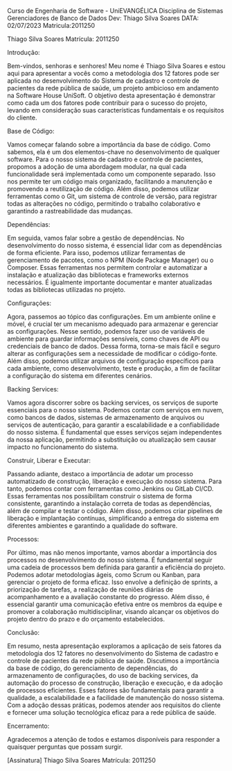 Curso de Engenharia de Software - UniEVANGÉLICA 
Disciplina de Sistemas Gerenciadores de Banco de Dados 
Dev: Thiago Silva Soares 
DATA: 02/07/2023
Matricula:2011250

Thiago Silva Soares
Matrícula: 2011250

Introdução:

Bem-vindos, senhoras e senhores! Meu nome é Thiago Silva Soares e estou aqui para apresentar a vocês como a metodologia dos 12 fatores pode ser aplicada no desenvolvimento do Sistema de cadastro e controle de pacientes da rede pública de saúde, um projeto ambicioso em andamento na Software House UniSoft. O objetivo desta apresentação é demonstrar como cada um dos fatores pode contribuir para o sucesso do projeto, levando em consideração suas características fundamentais e os requisitos do cliente.

Base de Código:

Vamos começar falando sobre a importância da base de código. Como sabemos, ela é um dos elementos-chave no desenvolvimento de qualquer software. Para o nosso sistema de cadastro e controle de pacientes, propomos a adoção de uma abordagem modular, na qual cada funcionalidade será implementada como um componente separado. Isso nos permite ter um código mais organizado, facilitando a manutenção e promovendo a reutilização de código. Além disso, podemos utilizar ferramentas como o Git, um sistema de controle de versão, para registrar todas as alterações no código, permitindo o trabalho colaborativo e garantindo a rastreabilidade das mudanças.

Dependências:

Em seguida, vamos falar sobre a gestão de dependências. No desenvolvimento do nosso sistema, é essencial lidar com as dependências de forma eficiente. Para isso, podemos utilizar ferramentas de gerenciamento de pacotes, como o NPM (Node Package Manager) ou o Composer. Essas ferramentas nos permitem controlar e automatizar a instalação e atualização das bibliotecas e frameworks externos necessários. É igualmente importante documentar e manter atualizadas todas as bibliotecas utilizadas no projeto.

Configurações:

Agora, passemos ao tópico das configurações. Em um ambiente online e móvel, é crucial ter um mecanismo adequado para armazenar e gerenciar as configurações. Nesse sentido, podemos fazer uso de variáveis de ambiente para guardar informações sensíveis, como chaves de API ou credenciais de banco de dados. Dessa forma, torna-se mais fácil e seguro alterar as configurações sem a necessidade de modificar o código-fonte. Além disso, podemos utilizar arquivos de configuração específicos para cada ambiente, como desenvolvimento, teste e produção, a fim de facilitar a configuração do sistema em diferentes cenários.

Backing Services:

Vamos agora discorrer sobre os backing services, os serviços de suporte essenciais para o nosso sistema. Podemos contar com serviços em nuvem, como bancos de dados, sistemas de armazenamento de arquivos ou serviços de autenticação, para garantir a escalabilidade e a confiabilidade do nosso sistema. É fundamental que esses serviços sejam independentes da nossa aplicação, permitindo a substituição ou atualização sem causar impacto no funcionamento do sistema.

Construir, Liberar e Executar:

Passando adiante, destaco a importância de adotar um processo automatizado de construção, liberação e execução do nosso sistema. Para tanto, podemos contar com ferramentas como Jenkins ou GitLab CI/CD. Essas ferramentas nos possibilitam construir o sistema de forma consistente, garantindo a instalação correta de todas as dependências, além de compilar e testar o código. Além disso, podemos criar pipelines de liberação e implantação contínuas, simplificando a entrega do sistema em diferentes ambientes e garantindo a qualidade do software.

Processos:

Por último, mas não menos importante, vamos abordar a importância dos processos no desenvolvimento do nosso sistema. É fundamental seguir uma cadeia de processos bem definida para garantir a eficiência do projeto. Podemos adotar metodologias ágeis, como Scrum ou Kanban, para gerenciar o projeto de forma eficaz. Isso envolve a definição de sprints, a priorização de tarefas, a realização de reuniões diárias de acompanhamento e a avaliação constante do progresso. Além disso, é essencial garantir uma comunicação efetiva entre os membros da equipe e promover a colaboração multidisciplinar, visando alcançar os objetivos do projeto dentro do prazo e do orçamento estabelecidos.

Conclusão:

Em resumo, nesta apresentação exploramos a aplicação de seis fatores da metodologia dos 12 fatores no desenvolvimento do Sistema de cadastro e controle de pacientes da rede pública de saúde. Discutimos a importância da base de código, do gerenciamento de dependências, do armazenamento de configurações, do uso de backing services, da automação do processo de construção, liberação e execução, e da adoção de processos eficientes. Esses fatores são fundamentais para garantir a qualidade, a escalabilidade e a facilidade de manutenção do nosso sistema. Com a adoção dessas práticas, podemos atender aos requisitos do cliente e fornecer uma solução tecnológica eficaz para a rede pública de saúde.

Encerramento:

Agradecemos a atenção de todos e estamos disponíveis para responder a quaisquer perguntas que possam surgir.

[Assinatura]
Thiago Silva Soares
Matrícula: 2011250